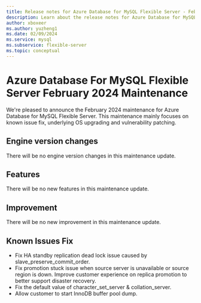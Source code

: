 ```yaml
---
title: Release notes for Azure Database for MySQL Flexible Server - February 2024
description: Learn about the release notes for Azure Database for MySQL Flexible Server February 2024.
author: xboxeer
ms.author: yuzheng1
ms.date: 02/09/2024
ms.service: mysql
ms.subservice: flexible-server
ms.topic: conceptual
---
```


# Azure Database For MySQL Flexible Server February 2024 Maintenance

We're pleased to announce the February 2024 maintenance for Azure Database for MySQL Flexible Server. This maintenance mainly focuses on known issue fix, underlying OS upgrading and vulnerability patching.

## Engine version changes
There will be no engine version changes in this maintenance update.

## Features
There will be no new features in this maintenance update.

## Improvement
There will be no new improvement in this maintenance update.

## Known Issues Fix
- Fix HA standby replication dead lock issue caused by slave_preserve_commit_order.
- Fix promotion stuck issue when source server is unavailable or source region is down. Improve customer experience on replica promotion to better support disaster recovery.
- Fix the default value of character_set_server & collation_server.
- Allow customer to start InnoDB buffer pool dump.
